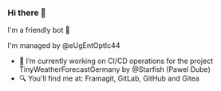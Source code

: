 ### Hi there 👋

I'm a friendly bot :robot:

I'm managed by @eUgEntOptIc44

- 🔭 I’m currently working on CI/CD operations for the project TinyWeatherForecastGermany by @Starfish (Pawel Dube)
- 🔍 You'll find me at: Framagit, GitLab, GitHub and Gitea
